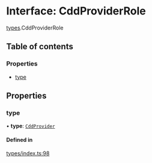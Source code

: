 # Interface: CddProviderRole

[types](../wiki/types).CddProviderRole

## Table of contents

### Properties

- [type](../wiki/types.CddProviderRole#type)

## Properties

### type

• **type**: [`CddProvider`](../wiki/types.RoleType#cddprovider)

#### Defined in

[types/index.ts:98](https://github.com/PolymeshAssociation/polymesh-sdk/blob/2d3ac2ae/src/types/index.ts#L98)

